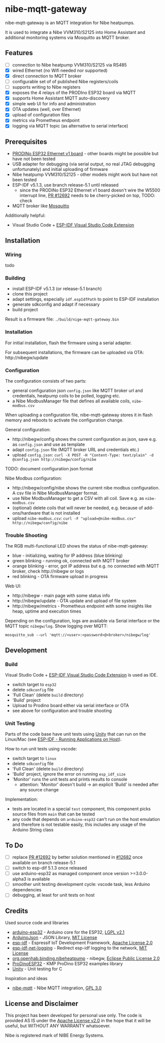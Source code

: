 # nibe-mqtt-gateway

nibe-mqtt-gateway is an MQTT integration for Nibe heatpumps.

It is used to integrate a Nibe VVM310/S2125 into Home Assistant and additional monitoring systems via Mosquitto as MQTT broker.

## Features

- [ ] connection to Nibe heatpump VVM310/S2125 via RS485
- [x] wired Ethernet (no Wifi needed nor supported)
- [x] direct connection to MQTT broker
- [ ] configurable set of of published Nibe registers/coils
- [ ] supports writing to Nibe registers
- [x] exposes the 4 relays of the PRODIno ESP32 board via MQTT
- [x] supports Home Assistant MQTT auto-discovery
- [x] simple web UI for info and administration
- [x] OTA updates (well, over Ethernet)
- [x] upload of configuration files
- [x] metrics via Prometheus endpoint
- [x] logging via MQTT topic (as alternative to serial interface)

## Prerequisites

- [PRODINo ESP32 Ethernet v1 board](https://kmpelectronics.eu/products/prodino-esp32-ethernet-v1/) - other boards might be possible but have not been tested
- USB adapter for debugging (via serial output, no real JTAG debugging unfortunately) and initial uploading of firmware
- Nibe heatpump VVM310/S2125 - other models might work but have not been tested
- ESP-IDF v5.1.3, use branch release-5.1 until released
  - since the PRODINo ESP32 Ethernet v1 board doesn't wire the W5500 interrupt line, [PR #12692](https://github.com/espressif/esp-idf/pull/12692) needs to be cherry-picked on top, TODO: check
- MQTT broker like [Mosquitto](https://mosquitto.org/)

Additionally helpful:
- Visual Studio Code + [ESP-IDF Visual Studio Code Extension](https://github.com/espressif/vscode-esp-idf-extension)

## Installation

### Wiring

todo

### Building

- install ESP-IDF v5.1.3 (or release-5.1 branch)
- clone this project
- adapt settings, especially `idf.espIdfPath` to point to ESP-IDF installation
- generate sdkconfig and adapt if necessary
- build project

Result is a firmware file: `./build/nige-mqtt-gateway.bin`

### Installation

For initial installation, flash the firmware using a serial adapter.

For subsequent installations, the firmware can be uploaded via OTA: http://nibegw/update

### Configuration

The configuration consists of two parts:
- general configuration json `config.json` like MQTT broker url and credentials, heatpump coils to be polled, logging etc.
- a Nibe ModbusManager file that defines all available coils, `nibe-modbus.csv`

When uploading a configuration file, nibe-mqtt-gateway stores it in flash memory and reboots to activate the configuration change.

General configuration:
- http://nibegw/config shows the current configuration as json, save e.g. as `config.json` and use as template
- adapt `config.json` file (MQTT broker URL and credentials etc.)
- upload `config.json`: `curl -X POST -H "Content-Type: text/plain" -d @config.json http://nibegw/config/nibe`

TODO: document configuration json format

Nibe Modbus configuration:
- http://nibegw/config/nibe shows the current nibe modbus configuration. A csv file in Nibe ModbusManager format.
- use Nibe ModbusManager to get a CSV with all coil. Save e.g. as `nibe-modbus.csv`
- (optional) delete coils that will never be needed, e.g. because of add-ons/hardware that is not installed 
- upload `nibe-modbus.csv`: `curl -F "upload=@nibe-modbus.csv" http://nibegw/config/nibe`


### Trouble Shooting

The RGB multi-functional LED shows the status of nibe-mqtt-gateway:
- blue - initializing, waiting for IP address (blue blinking)
- green blinking - running ok, connected with MQTT broker
- orange blinking - error, got IP address but e.g. no connected with MQTT broker, check http://nibegw or logs
- red blinking - OTA firmware upload in progress

Web UI:
- http://nibegw - main page with some status info
- http://nibegw/update - OTA update and upload of file system
- http://nibegw/metrics - Prometheus endpoint with some insights like heap, uptime and execution times

Depending on the configuration, logs are available via Serial interface or the MQTT topic `nibegw/log`.
Show logging over MQTT:
```
mosquitto_sub --url 'mqtt://<user>:<password>@<broker>/nibegw/log'
```

## Development

### Build

Visual Studio Code + [ESP-IDF Visual Studio Code Extension](https://github.com/espressif/vscode-esp-idf-extension) is used as IDE.

- switch target to `esp32`
- delete `sdkconfig` file
- 'Full Clean' (delete `build` directory)
- 'Build' project
- Upload to Prodino board either via serial interface or OTA
- see above for configuration and trouble shooting

### Unit Testing

Parts of the code base have unit tests using [Unity](https://www.throwtheswitch.org/unity) that can run on the Linux/Mac (see [ESP-IDF - Running Applications on Host](https://docs.espressif.com/projects/esp-idf/en/release-v5.1/esp32/api-guides/host-apps.html)).

How to run unit tests using vscode:
- switch target to `linux`
- delete `sdkconfig` file
- 'Full Clean' (delete `build` directory)
- 'Build' project, ignore the error on running `esp_idf_size`
- 'Monitor' runs the unit tests and prints results to console
  - attention: 'Monitor' doesn't build -> an explicit 'Build' is needed after any source change

Implementation:
- tests are located in a special `test` component, this component picks source files from `main` that can be tested 
- any code that depends on `arduino-esp32` can't run on the host emulation and therefore is not testable easily, this includes any usage of the Arduino String class

## To Do

- [ ] replace [PR #12692](https://github.com/espressif/esp-idf/pull/12692) by better solution mentioned in [#12682](https://github.com/espressif/esp-idf/issues/12682) once available on branch release-5.1
- [ ] switch to esp-dif 5.1.3 once released
- [ ] use arduino-esp32 as managed component once version >=3.0.0-alpha3 is available
- [ ] smoother unit testing development cycle: vscode task, less Arduino dependencies
- [ ] debugging, at least for unit tests on host
 
## Credits

Used source code and libraries
- [arduino-esp32](https://github.com/espressif/arduino-esp32) - Arduino core for the ESP32, [LGPL v2.1](https://github.com/espressif/arduino-esp32/blob/master/LICENSE.md)
- [ArduinoJson](https://arduinojson.org/) - JSON Library, [MIT License](https://github.com/bblanchon/ArduinoJson/blob/7.x/LICENSE.txt)
- [esp-idf](https://github.com/espressif/esp-idf) - Espressif IoT Development Framework, [Apache License 2.0](https://github.com/espressif/esp-idf/blob/master/LICENSE)
- [esp-idf-net-logging](https://github.com/nopnop2002/esp-idf-net-logging) - Redirect esp-idf logging to the network, [MIT License](https://github.com/nopnop2002/esp-idf-net-logging/blob/main/LICENSE)
- [org.openhab.binding.nibeheatpump](https://github.com/openhab/openhab-addons/tree/main/bundles/org.openhab.binding.nibeheatpump) - nibegw, [Eclipse Public License 2.0](https://github.com/openhab/openhab-addons/blob/main/bundles/org.openhab.binding.nibeheatpump/NOTICE)
- [ProDinoESP32](https://github.com/kmpelectronics/ProDinoESP32) - KMP ProDino ESP32 examples library
- [Unity](https://www.throwtheswitch.org/unity) - Unit testing for C

Inspiration and ideas
- [nibe-mqtt](https://github.com/yozik04/nibe-mqtt) - Nibe MQTT integration, [GPL 3.0](https://github.com/yozik04/nibe-mqtt/blob/master/LICENSE)

## License and Disclaimer

This project has been developed for personal use only. The code is provided AS IS under the [Apache License v2.0](./LICENSE) in the hope that it will be useful, but WITHOUT ANY WARRANTY whatsoever.

Nibe is registered mark of NIBE Energy Systems.